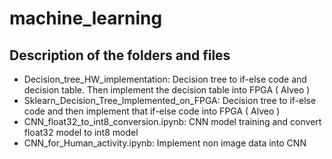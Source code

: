 # machine_learning
## Description of the folders and files
- Decision_tree_HW_implementation: Decision tree to if-else code and decision table. Then implement the decision table into FPGA ( Alveo )
- Sklearn_Decision_Tree_Implemented_on_FPGA: Decision tree to if-else code and then implement that if-else code into FPGA ( Alveo )
- CNN_float32_to_int8_conversion.ipynb: CNN model training and convert float32 model to int8 model
- CNN_for_Human_activity.ipynb: Implement non image data into CNN
